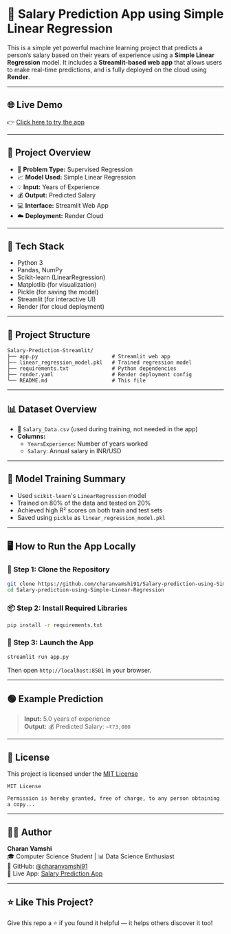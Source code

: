# 💼 Salary Prediction App using Simple Linear Regression

This is a simple yet powerful machine learning project that predicts a person’s salary based on their years of experience using a **Simple Linear Regression** model. It includes a **Streamlit-based web app** that allows users to make real-time predictions, and is fully deployed on the cloud using **Render**.

---

## 🌐 Live Demo

👉 [Click here to try the app](https://salary-prediction-using-simple-linear-ntan.onrender.com/)

---

## 📌 Project Overview

- 🔢 **Problem Type:** Supervised Regression  
- 📈 **Model Used:** Simple Linear Regression  
- 💡 **Input:** Years of Experience  
- 💰 **Output:** Predicted Salary  
- 💻 **Interface:** Streamlit Web App  
- ☁️ **Deployment:** Render Cloud  

---

## 🧠 Tech Stack

- Python 3  
- Pandas, NumPy  
- Scikit-learn (LinearRegression)  
- Matplotlib (for visualization)  
- Pickle (for saving the model)  
- Streamlit (for interactive UI)  
- Render (for cloud deployment)  

---

## 📂 Project Structure

```
Salary-Prediction-Streamlit/
├── app.py                        # Streamlit web app
├── linear_regression_model.pkl   # Trained regression model
├── requirements.txt              # Python dependencies
├── render.yaml                   # Render deployment config
└── README.md                     # This file
```

---

## 📊 Dataset Overview

- 📁 `Salary_Data.csv` (used during training, not needed in the app)  
- **Columns:**
  - `YearsExperience`: Number of years worked  
  - `Salary`: Annual salary in INR/USD  

---

## 🧪 Model Training Summary

- Used `scikit-learn`'s `LinearRegression` model  
- Trained on 80% of the data and tested on 20%  
- Achieved high R² scores on both train and test sets  
- Saved using `pickle` as `linear_regression_model.pkl`  

---

## 🖥️ How to Run the App Locally

### 🔧 Step 1: Clone the Repository

```bash
git clone https://github.com/charanvamshi91/Salary-prediction-using-Simple-Linear-Regression.git
cd Salary-prediction-using-Simple-Linear-Regression
```

### 📦 Step 2: Install Required Libraries

```bash
pip install -r requirements.txt
```

### 🚀 Step 3: Launch the App

```bash
streamlit run app.py
```

Then open `http://localhost:8501` in your browser.

---

## 🟢 Example Prediction

> **Input:** 5.0 years of experience  
> **Output:** 💰 Predicted Salary: `~₹73,000`

---


## 🧾 License

This project is licensed under the [MIT License](https://github.com/charanvamshi91/Salary-prediction-using-Simple-Linear-Regression/blob/main/LICENSE)

```
MIT License

Permission is hereby granted, free of charge, to any person obtaining a copy...
```

---

## 🙋‍♂️ Author

**Charan Vamshi**  
🎓 Computer Science Student | 📊 Data Science Enthusiast  
🔗 GitHub: [@charanvamshi91](https://github.com/charanvamshi91)  
🔗 Live App: [Salary Prediction App](https://salary-prediction-using-simple-linear-ntan.onrender.com/)

---

## ⭐ Like This Project?

Give this repo a ⭐ if you found it helpful — it helps others discover it too!
